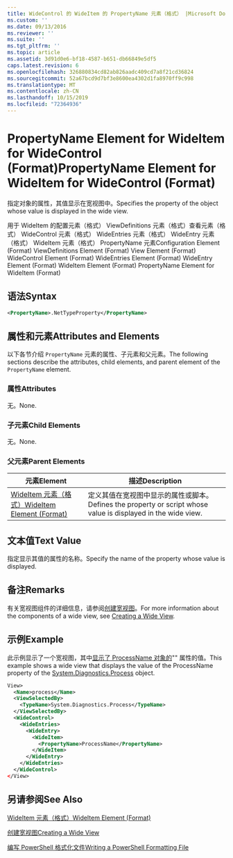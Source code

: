 ```yaml
---
title: WideControl 的 WideItem 的 PropertyName 元素（格式） |Microsoft Docs
ms.custom: ''
ms.date: 09/13/2016
ms.reviewer: ''
ms.suite: ''
ms.tgt_pltfrm: ''
ms.topic: article
ms.assetid: 3d91d0e6-bf18-4587-b651-db66849e5df5
caps.latest.revision: 6
ms.openlocfilehash: 326880834cd82ab826aadc409cd7a8f21cd36824
ms.sourcegitcommit: 52a67bcd9d7bf3e8600ea4302d1fa8970ff9c998
ms.translationtype: MT
ms.contentlocale: zh-CN
ms.lasthandoff: 10/15/2019
ms.locfileid: "72364936"
---
```

# <a name="propertyname-element-for-wideitem-for-widecontrol-format"></a><span data-ttu-id="76be9-102">PropertyName Element for WideItem for WideControl (Format)</span><span class="sxs-lookup"><span data-stu-id="76be9-102">PropertyName Element for WideItem for WideControl (Format)</span></span>

<span data-ttu-id="76be9-103">指定对象的属性，其值显示在宽视图中。</span><span class="sxs-lookup"><span data-stu-id="76be9-103">Specifies the property of the object whose value is displayed in the wide view.</span></span>

<span data-ttu-id="76be9-104">用于 WideItem 的配置元素（格式） ViewDefinitions 元素（格式）查看元素（格式） WideControl 元素（格式） WideEntries 元素（格式） WideEntry 元素（格式） WideItem 元素（格式） PropertyName 元素</span><span class="sxs-lookup"><span data-stu-id="76be9-104">Configuration Element (Format) ViewDefinitions Element (Format) View Element (Format) WideControl Element (Format) WideEntries Element (Format) WideEntry Element (Format) WideItem Element (Format) PropertyName Element for WideItem (Format)</span></span>

## <a name="syntax"></a><span data-ttu-id="76be9-105">语法</span><span class="sxs-lookup"><span data-stu-id="76be9-105">Syntax</span></span>

```xml
<PropertyName>.NetTypeProperty</PropertyName>
```

## <a name="attributes-and-elements"></a><span data-ttu-id="76be9-106">属性和元素</span><span class="sxs-lookup"><span data-stu-id="76be9-106">Attributes and Elements</span></span>

<span data-ttu-id="76be9-107">以下各节介绍 `PropertyName` 元素的属性、子元素和父元素。</span><span class="sxs-lookup"><span data-stu-id="76be9-107">The following sections describe the attributes, child elements, and parent element of the `PropertyName` element.</span></span>

### <a name="attributes"></a><span data-ttu-id="76be9-108">属性</span><span class="sxs-lookup"><span data-stu-id="76be9-108">Attributes</span></span>

<span data-ttu-id="76be9-109">无。</span><span class="sxs-lookup"><span data-stu-id="76be9-109">None.</span></span>

### <a name="child-elements"></a><span data-ttu-id="76be9-110">子元素</span><span class="sxs-lookup"><span data-stu-id="76be9-110">Child Elements</span></span>

<span data-ttu-id="76be9-111">无。</span><span class="sxs-lookup"><span data-stu-id="76be9-111">None.</span></span>

### <a name="parent-elements"></a><span data-ttu-id="76be9-112">父元素</span><span class="sxs-lookup"><span data-stu-id="76be9-112">Parent Elements</span></span>

|<span data-ttu-id="76be9-113">元素</span><span class="sxs-lookup"><span data-stu-id="76be9-113">Element</span></span>|<span data-ttu-id="76be9-114">描述</span><span class="sxs-lookup"><span data-stu-id="76be9-114">Description</span></span>|
|-------------|-----------------|
|[<span data-ttu-id="76be9-115">WideItem 元素（格式）</span><span class="sxs-lookup"><span data-stu-id="76be9-115">WideItem Element (Format)</span></span>](./wideitem-element-for-widecontrol-format.md)|<span data-ttu-id="76be9-116">定义其值在宽视图中显示的属性或脚本。</span><span class="sxs-lookup"><span data-stu-id="76be9-116">Defines the property or script whose value is displayed in the wide view.</span></span>|

## <a name="text-value"></a><span data-ttu-id="76be9-117">文本值</span><span class="sxs-lookup"><span data-stu-id="76be9-117">Text Value</span></span>

<span data-ttu-id="76be9-118">指定显示其值的属性的名称。</span><span class="sxs-lookup"><span data-stu-id="76be9-118">Specify the name of the property whose value is displayed.</span></span>

## <a name="remarks"></a><span data-ttu-id="76be9-119">备注</span><span class="sxs-lookup"><span data-stu-id="76be9-119">Remarks</span></span>

<span data-ttu-id="76be9-120">有关宽视图组件的详细信息，请参阅[创建宽视图](./creating-a-wide-view.md)。</span><span class="sxs-lookup"><span data-stu-id="76be9-120">For more information about the components of a wide view, see [Creating a Wide View](./creating-a-wide-view.md).</span></span>

## <a name="example"></a><span data-ttu-id="76be9-121">示例</span><span class="sxs-lookup"><span data-stu-id="76be9-121">Example</span></span>

<span data-ttu-id="76be9-122">此示例显示了一个宽视图，其中[显示了 ProcessName 对象的](/dotnet/api/System.Diagnostics.Process)"" 属性的值。</span><span class="sxs-lookup"><span data-stu-id="76be9-122">This example shows a wide view that displays the value of the ProcessName property of the [System.Diagnostics.Process](/dotnet/api/System.Diagnostics.Process) object.</span></span>

```xml
View>
  <Name>process</Name>
  <ViewSelectedBy>
    <TypeName>System.Diagnostics.Process</TypeName>
  </ViewSelectedBy>
  <WideControl>
    <WideEntries>
      <WideEntry>
        <WideItem>
          <PropertyName>ProcessName</PropertyName>
        </WideItem>
      </WideEntry>
    </WideEntries>
  </WideControl>
</View>

```

## <a name="see-also"></a><span data-ttu-id="76be9-123">另请参阅</span><span class="sxs-lookup"><span data-stu-id="76be9-123">See Also</span></span>

[<span data-ttu-id="76be9-124">WideItem 元素（格式）</span><span class="sxs-lookup"><span data-stu-id="76be9-124">WideItem Element (Format)</span></span>](./wideitem-element-for-widecontrol-format.md)

[<span data-ttu-id="76be9-125">创建宽视图</span><span class="sxs-lookup"><span data-stu-id="76be9-125">Creating a Wide View</span></span>](./creating-a-wide-view.md)

[<span data-ttu-id="76be9-126">编写 PowerShell 格式化文件</span><span class="sxs-lookup"><span data-stu-id="76be9-126">Writing a PowerShell Formatting File</span></span>](./writing-a-powershell-formatting-file.md)
